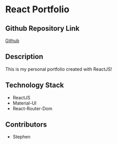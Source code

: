 # React Portfolio

## Github Repository Link
[Github](https://github.com/ssolis86/React-Portfolio)

## Description

This is my personal portfolio created with ReactJS!

## Technology Stack

- ReactJS
- Material-UI
- React-Router-Dom
## Contributors

- Stephen
